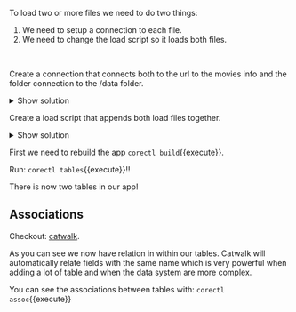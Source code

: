 To load two or more files we need to do two things: 
1. We need to setup a connection to each file. 
2. We need to change the load script so it loads both files.
<br>

Create a connection that connects both to the url to the movies info and the folder connection to the /data folder.

<details> <summary>Show solution</summary>
<p> 

<pre class="file" data-filename="corectl.yml" data-target="replace">
engine: localhost:19076 
app: myapp  
script: webload.qvs 
connections: 
 webdata: 
      connectionstring: 'https://gist.githubusercontent.com/carlioth/b86ede12e75b5756c9f34c0d65a22bb3/raw/e733b74c7c1c5494669b36893a31de5427b7b4fc/MovieInfo.csv'
      type: internet 
 testdata: 
      connectionstring: /data 
      type: folder 
</pre>

</p>
</details>

Create a load script that appends both load files together.

<details> <summary>Show solution</summary>
<p> 

We already have the load scripts for both this files ready so we just merge both script files to one. Lets append the Movies loadscript to the webscript.qvs:

<pre class="file" data-filename="webload.qvs" data-target="append">
Movies:
LOAD *
FROM [lib://testdata/movies.csv]
(txt, utf8, embedded labels, delimiter is ',');
</pre>
</p>
</details>

First we need to rebuild the app `corectl build`{{execute}}.

Run: `corectl tables`{{execute}}!!

There is now two tables in our app!
<br>

## Associations


Checkout: [catwalk](https://catwalk.core.qlik.com/?engine_url=wss://[[HOST_SUBDOMAIN]]-19076-[[KATACODA_HOST]].environments.katacoda.com/home/engine/Qlik/Sense/Apps/myapp).
<br>

As you can see we now have relation in within our tables. Catwalk will automatically relate fields with the same name which is very powerful when adding a lot of table and when the data system are more complex.
<br>

You can see the associations between tables with: `corectl assoc`{{execute}}
